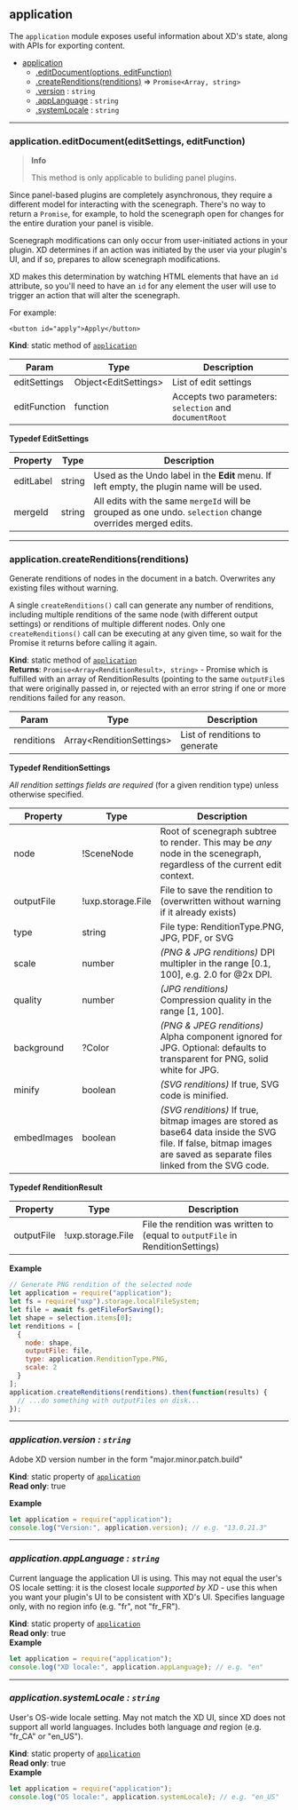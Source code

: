 <a name="module_application"></a>

## application

The `application` module exposes useful information about XD's state, along with APIs for exporting content.

- [application](#module_application)
  - [.editDocument(options, editFunction)](#module_application-editFunction)
  - [.createRenditions(renditions)](#module_application-createRenditions) ⇒ `Promise<Array, string>`
  - [.version](#module_application-version) : <code>string</code>
  - [.appLanguage](#module_application-appLanguage) : <code>string</code>
  - [.systemLocale](#module_application-systemLocale) : <code>string</code>

---

<a name="module_application-createRenditions"></a>

### application.editDocument(editSettings, editFunction)
> **Info**
>
> This method is only applicable to buliding panel plugins.

Since panel-based plugins are completely asynchronous, they require a different model for interacting with the scenegraph. There's no way to return a `Promise`, for example, to hold the scenegraph open for changes for the entire duration your panel is visible.

Scenegraph modifications can only occur from user-initiated actions in your plugin. XD determines if an action was initiated by the user via your plugin's UI, and if so, prepares to allow scenegraph modifications.

XD makes this determination by watching HTML elements that have an `id` attribute, so you'll need to have an `id` for any element the user will use to trigger an action that will alter the scenegraph.

For example:

```
<button id="apply">Apply</button>
```

**Kind**: static method of [<code>application</code>](#module_application)

| Param | Type | Description |
| --- | --- | --- |
| editSettings | Object&lt;EditSettings> | List of edit settings |
| editFunction | function | Accepts two parameters: `selection` and `documentRoot`|

**Typedef EditSettings**

| Property  | Type   | Description                                                                                               |
| --------- | ------ | --------------------------------------------------------------------------------------------------------- |
| editLabel | string | Used as the Undo label in the **Edit** menu. If left empty, the plugin name will be used.                 |
| mergeId   | string | All edits with the same `mergeId` will be grouped as one undo. `selection` change overrides merged edits. |

---

### application.createRenditions(renditions)

Generate renditions of nodes in the document in a batch. Overwrites any existing files without warning.

A single `createRenditions()` call can generate any number of renditions, including multiple renditions of the same node (with
different output settings) or renditions of multiple different nodes. Only one `createRenditions()` call can be executing at any
given time, so wait for the Promise it returns before calling it again.

**Kind**: static method of [<code>application</code>](#module_application)  
**Returns**: `Promise<Array<RenditionResult>, string>` - Promise which is fulfilled with an array of RenditionResults (pointing to
the same `outputFile`s that were originally passed in, or rejected with an error string if one or more renditions failed for
any reason.

| Param      | Type                        | Description                    |
| ---------- | --------------------------- | ------------------------------ |
| renditions | Array&lt;RenditionSettings> | List of renditions to generate |

**Typedef RenditionSettings**

_All rendition settings fields are required_ (for a given rendition type) unless otherwise specified.

| Property    | Type              | Description                                                                                                                                                            |
| ----------- | ----------------- | ---------------------------------------------------------------------------------------------------------------------------------------------------------------------- |
| node        | !SceneNode        | Root of scenegraph subtree to render. This may be _any_ node in the scenegraph, regardless of the current edit context.                                                |
| outputFile  | !uxp.storage.File | File to save the rendition to (overwritten without warning if it already exists)                                                                                       |
| type        | string            | File type: RenditionType.PNG, JPG, PDF, or SVG                                                                                                                         |
| scale       | number            | _(PNG & JPG renditions)_ DPI multipler in the range [0.1, 100], e.g. 2.0 for @2x DPI.                                                                                  |
| quality     | number            | _(JPG renditions)_ Compression quality in the range [1, 100].                                                                                                          |
| background  | ?Color            | _(PNG & JPEG renditions)_ Alpha component ignored for JPG. Optional: defaults to transparent for PNG, solid white for JPG.                                             |
| minify      | boolean           | _(SVG renditions)_ If true, SVG code is minified.                                                                                                                      |
| embedImages | boolean           | _(SVG renditions)_ If true, bitmap images are stored as base64 data inside the SVG file. If false, bitmap images are saved as separate files linked from the SVG code. |

**Typedef RenditionResult**

| Property   | Type              | Description                                                                    |
| ---------- | ----------------- | ------------------------------------------------------------------------------ |
| outputFile | !uxp.storage.File | File the rendition was written to (equal to `outputFile` in RenditionSettings) |

**Example**

```js
// Generate PNG rendition of the selected node
let application = require("application");
let fs = require("uxp").storage.localFileSystem;
let file = await fs.getFileForSaving();
let shape = selection.items[0];
let renditions = [
  {
    node: shape,
    outputFile: file,
    type: application.RenditionType.PNG,
    scale: 2
  }
];
application.createRenditions(renditions).then(function(results) {
  // ...do something with outputFiles on disk...
});
```

---

<a name="module_application-version"></a>

### _application.version : <code>string</code>_

Adobe XD version number in the form "major.minor.patch.build"

**Kind**: static property of [<code>application</code>](#module_application)  
**Read only**: true

**Example**

```js
let application = require("application");
console.log("Version:", application.version); // e.g. "13.0.21.3"
```

---

<a name="module_application-appLanguage"></a>

### _application.appLanguage : <code>string</code>_

Current language the application UI is using. This may not equal the user's OS locale setting: it is the closest
locale _supported by XD_ - use this when you want your plugin's UI to be consistent with XD's UI. Specifies
language only, with no region info (e.g. "fr", not "fr_FR").

**Kind**: static property of [<code>application</code>](#module_application)  
**Read only**: true  
**Example**

```js
let application = require("application");
console.log("XD locale:", application.appLanguage); // e.g. "en"
```

---

<a name="module_application-systemLocale"></a>

### _application.systemLocale : <code>string</code>_

User's OS-wide locale setting. May not match the XD UI, since XD does not support all world languages. Includes both
language _and_ region (e.g. "fr_CA" or "en_US").

**Kind**: static property of [<code>application</code>](#module_application)  
**Read only**: true  
**Example**

```js
let application = require("application");
console.log("OS locale:", application.systemLocale); // e.g. "en_US"
```
